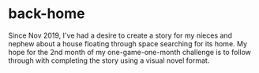 # back-home
Since Nov 2019, I've had a desire to create a story for my nieces and nephew about a house floating through space searching for its home.
My hope for the 2nd month of my one-game-one-month challenge is to follow through with completing the story using a visual novel format.


 
 
 
